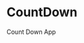 # CountDown
 Count Down App
      
            
                                                             
                                                                             
                                                                            
                                                                      
                                                           
                                     
                      
                   
    
 
   
